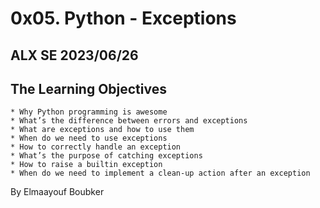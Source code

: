 # 0x05. Python - Exceptions
## ALX SE 2023/06/26
## The Learning Objectives
	* Why Python programming is awesome
	* What’s the difference between errors and exceptions
	* What are exceptions and how to use them
	* When do we need to use exceptions
	* How to correctly handle an exception
	* What’s the purpose of catching exceptions
	* How to raise a builtin exception
	* When do we need to implement a clean-up action after an exception

By Elmaayouf Boubker
